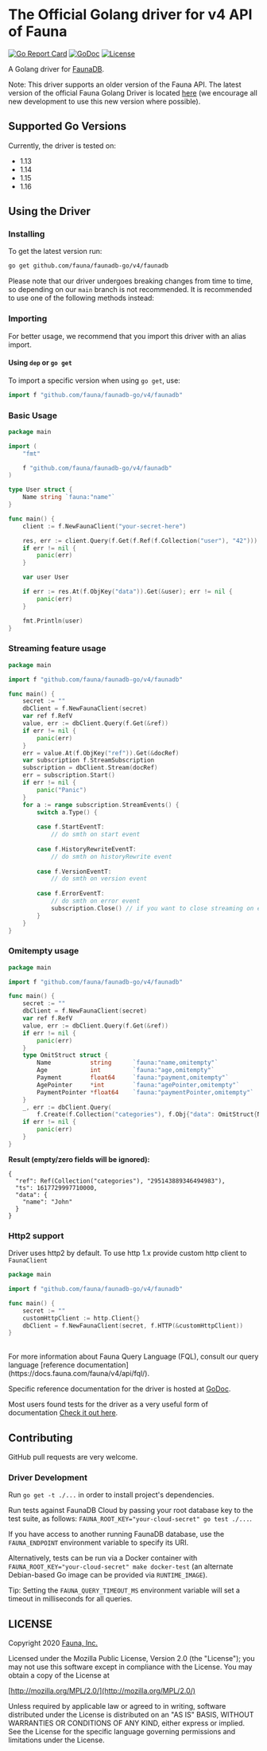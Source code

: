 # The Official Golang driver for v4 API of Fauna

[![Go Report Card](https://goreportcard.com/badge/github.com/fauna/faunadb-go)](https://goreportcard.com/report/github.com/fauna/faunadb-go)
[![GoDoc](https://godoc.org/github.com/fauna/faunadb-go/faunadb?status.svg)](https://pkg.go.dev/github.com/fauna/faunadb-go/v4)
[![License](https://img.shields.io/badge/license-MPL_2.0-blue.svg?maxAge=2592000)](https://raw.githubusercontent.com/fauna/faunadb-go/main/LICENSE)

A Golang driver for [FaunaDB](https://fauna.com/).

Note: This driver supports an older version of the Fauna API. The latest version of the official Fauna Golang Driver is located [here](https://pkg.go.dev/github.com/fauna/fauna-go) (we encourage all new development to use this new version where possible).

## Supported Go Versions

Currently, the driver is tested on:
- 1.13
- 1.14
- 1.15
- 1.16

## Using the Driver

### Installing

To get the latest version run:

```bash
go get github.com/fauna/faunadb-go/v4/faunadb
```

Please note that our driver undergoes breaking changes from time to time, so depending on our `main` branch is not recommended.
It is recommended to use one of the following methods instead:

### Importing

For better usage, we recommend that you import this driver with an alias import.

#### Using `dep` or `go get`

To import a specific version when using `go get`, use:

```go
import f "github.com/fauna/faunadb-go/v4/faunadb"
```

### Basic Usage

```go
package main

import (
	"fmt"

	f "github.com/fauna/faunadb-go/v4/faunadb"
)

type User struct {
	Name string `fauna:"name"`
}

func main() {
	client := f.NewFaunaClient("your-secret-here")

	res, err := client.Query(f.Get(f.Ref(f.Collection("user"), "42")))
	if err != nil {
		panic(err)
	}

	var user User

	if err := res.At(f.ObjKey("data")).Get(&user); err != nil {
		panic(err)
	}

	fmt.Println(user)
}
```

### Streaming feature usage
```go
package main

import f "github.com/fauna/faunadb-go/v4/faunadb"

func main() {
	secret := ""
	dbClient = f.NewFaunaClient(secret)
	var ref f.RefV
	value, err := dbClient.Query(f.Get(&ref))
	if err != nil {
		panic(err)
	}
	err = value.At(f.ObjKey("ref")).Get(&docRef)
	var subscription f.StreamSubscription
	subscription = dbClient.Stream(docRef)
	err = subscription.Start()
	if err != nil {
		panic("Panic")
	}
	for a := range subscription.StreamEvents() {
		switch a.Type() {
	
		case f.StartEventT:
			// do smth on start event
	
		case f.HistoryRewriteEventT:
			// do smth on historyRewrite event	
			
		case f.VersionEventT:
			// do smth on version event
			
		case f.ErrorEventT:
			// do smth on error event
			subscription.Close() // if you want to close streaming on errors
		}
	}
}
```

### Omitempty usage
```go
package main

import f "github.com/fauna/faunadb-go/v4/faunadb"

func main() {
	secret := ""
	dbClient = f.NewFaunaClient(secret)
	var ref f.RefV
	value, err := dbClient.Query(f.Get(&ref))
	if err != nil {
		panic(err)
	}
	type OmitStruct struct {
		Name           string      `fauna:"name,omitempty"`
		Age            int         `fauna:"age,omitempty"`
		Payment        float64     `fauna:"payment,omitempty"`
		AgePointer     *int        `fauna:"agePointer,omitempty"`
		PaymentPointer *float64    `fauna:"paymentPointer,omitempty"`
	}
	_, err := dbClient.Query(
		f.Create(f.Collection("categories"), f.Obj{"data": OmitStruct{Name: "John", Age: 0}}))
	if err != nil {
		panic(err)
	}
}
```
**Result (empty/zero fields will be ignored):**
```text
{
  "ref": Ref(Collection("categories"), "295143889346494983"),
  "ts": 1617729997710000,
  "data": {
    "name": "John"
  }
}
```
### Http2 support
Driver uses http2 by default. To use http 1.x provide custom http client to `FaunaClient`
```go
package main

import f "github.com/fauna/faunadb-go/v4/faunadb"

func main() {
	secret := ""
	customHttpClient := http.Client{}
	dbClient = f.NewFaunaClient(secret, f.HTTP(&customHttpClient))
}
```
<br>
For more information about Fauna Query Language (FQL), consult our query language
[reference documentation](https://docs.fauna.com/fauna/v4/api/fql/).

Specific reference documentation for the driver is hosted at
[GoDoc](https://pkg.go.dev/github.com/fauna/faunadb-go/v4).


Most users found tests for the driver as a very useful form of documentation
[Check it out here](https://github.com/fauna/faunadb-go/tree/main/faunadb).


## Contributing

GitHub pull requests are very welcome.

### Driver Development

Run `go get -t ./...` in order to install project's dependencies.

Run tests against FaunaDB Cloud by passing your root database key to the
test suite, as follows: `FAUNA_ROOT_KEY="your-cloud-secret" go test ./...`.

If you have access to another running FaunaDB database, use the
`FAUNA_ENDPOINT` environment variable to specify its URI.

Alternatively, tests can be run via a Docker container with
`FAUNA_ROOT_KEY="your-cloud-secret" make docker-test` (an alternate
Debian-based Go image can be provided via `RUNTIME_IMAGE`).

Tip: Setting the `FAUNA_QUERY_TIMEOUT_MS` environment variable will
set a timeout in milliseconds for all queries.

## LICENSE

Copyright 2020 [Fauna, Inc.](https://fauna.com/)

Licensed under the Mozilla Public License, Version 2.0 (the
"License"); you may not use this software except in compliance with
the License. You may obtain a copy of the License at

[http://mozilla.org/MPL/2.0/](http://mozilla.org/MPL/2.0/)

Unless required by applicable law or agreed to in writing, software
distributed under the License is distributed on an "AS IS" BASIS,
WITHOUT WARRANTIES OR CONDITIONS OF ANY KIND, either express or
implied. See the License for the specific language governing
permissions and limitations under the License.
